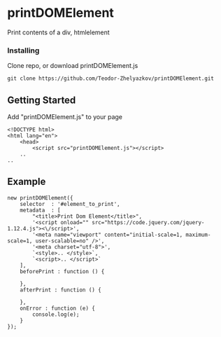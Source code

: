 # printDOMElement
Print contents of a div, htmlelement

### Installing

Clone repo, or download printDOMElement.js 

```
git clone https://github.com/Teodor-Zhelyazkov/printDOMElement.git
```



## Getting Started

Add "printDOMElement.js" to your page 

```
<!DOCTYPE html>
<html lang="en">
    <head>
        <script src="printDOMElement.js"></script>
    ..
..
```

## Example 
```
new printDOMElement({
    selector  : '#element_to_print',
    metadata  : [
        "<title>Print Dom Element</title>",
        '<script onload="" src="https://code.jquery.com/jquery-1.12.4.js"><\/script>',
        '<meta name="viewport" content="initial-scale=1, maximum-scale=1, user-scalable=no" />',
        '<meta charset="utf-8">',
        `<style>.. </style>`,
        `<script>.. </script>`
    ],
    beforePrint : function () {
        
    },
    afterPrint : function () {
        
    },
    onError : function (e) {
        console.log(e);
    }
});
```

